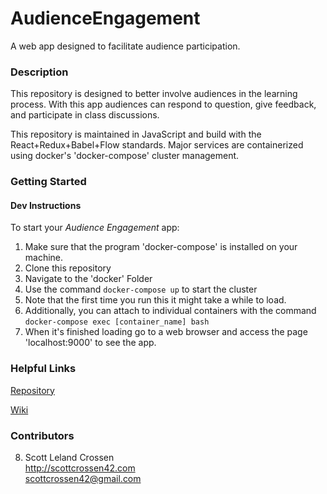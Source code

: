 # AudienceEngagement

A web app designed to facilitate audience participation.

### Description

This repository is designed to better involve audiences in the learning process.
With this app audiences can respond to question, give feedback, and participate in class discussions.

This repository is maintained in JavaScript and build with the React+Redux+Babel+Flow standards.
Major services are containerized using docker's \'docker-compose\' cluster management.

### Getting Started

#### Dev Instructions

To start your *Audience Engagement* app:
1. Make sure that the program 'docker-compose' is installed on your machine.
2. Clone this repository
3. Navigate to the 'docker' Folder
4. Use the command ```docker-compose up``` to start the cluster
5. Note that the first time you run this it might take a while to load.
6. Additionally, you can attach to individual containers with the command ```docker-compose exec [container_name] bash```
7. When it's finished loading go to a web browser and access the page 'localhost:9000' to see the app.

### Helpful Links

[Repository](https://github.com/AudienceEngagementApp/AudienceEngagement)

[Wiki](https://github.com/AudienceEngagementApp/AudienceEngagement/wiki)

### Contributors

8. Scott Leland Crossen  
<http://scottcrossen42.com>  
<scottcrossen42@gmail.com>
